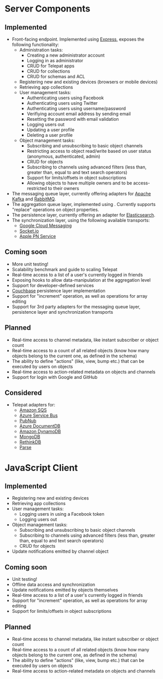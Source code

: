 # Server Components

## Implemented

*   Front-facing endpoint. Implemented using [Express](http://expressjs.com), exposes the following functionality:
    *   Administration tasks:
        *   Creating a new administrator account
        *   Logging in as administrator
        *   CRUD for Telepat apps
        *   CRUD for collections
        *   CRUD for schemas and ACL
    *   Registering new and existing devices (browsers or mobile devices)
    *   Retrieving app collections
    *   User management tasks:
        *   Authenticating users using Facebook
        *   Authenticating users using Twitter
        *   Authenticating users using username/password
        *   Verifiying account email address by sending email
        *   Resetting the password with email validation
        *   Logging users out
        *   Updating a user profile
        *   Deleting a user profile
    *   Object management tasks:
        *   Subscribing and unsubscribing to basic object channels
        *   Restricting access to object read/write based on user status (anonymous, authenticated, admin)
        *   CRUD for objects
        *   Subscribing to channels using advanced filters (less than, greater than, equal to and text search operators)
        *   Support for limits/offsets in object subscriptions
        *   Allowing objects to have multiple owners and to be access-restricted to their owners
*   The messaging queue layer, currently offering adapters for [Apache Kafka](http://kafka.apache.org) and [RabbitMQ](https://www.rabbitmq.com/).
*   The aggregation queue layer, implemented using [](https://nodejs.org). Currently supports "replace" operations on object properties.
*   The persistence layer, currently offering an adapter for [Elasticsearch](https://www.elastic.co/).
*   The synchronization layer, using the following available transports:
    *   [Google Cloud Messaging](https://developers.google.com/cloud-messaging/)
    *   [Socket.io](http://socket.io/)
    *   [Apple PN Service](https://developer.apple.com/library/ios/documentation/NetworkingInternet/Conceptual/RemoteNotificationsPG/Chapters/ApplePushService.html)

## Coming soon

*   More unit testing!
*   Scalability benchmark and guide to scaling Telepat
*   Real-time access to a list of a user's currently logged in friends
*   Exposing hooks to allow data-manipulation at the aggregation level
*   Support for developer-defined services
*   [Couchbase](http://www.couchbase.com/) persistence layer implementation
*   Support for "increment" operation, as well as operations for array editing
*   Support for 3rd party adapters for the messaging queue layer, persistence layer and synchronization transports

## Planned

*   Real-time access to channel metadata, like instant subscriber or object count
*   Real-time access to a count of all related objects (know how many objects belong to the current one, as defined in the schema)
*   The ability to define "actions" (like, view, bump etc.) that can be executed by users on objects
*   Real-time access to action-related metadata on objects and channels
*   Support for login with Google and GitHub

## Considered

*   Telepat adapters for:
    *   [Amazon SQS](http://aws.amazon.com/sqs/)
    *   [Azure Service Bus](http://azure.microsoft.com/en-us/services/service-bus/)
    *   [PubNub](http://www.pubnub.com)
    *   [Azure DocumentDB](http://azure.microsoft.com/en-us/services/documentdb/)
    *   [Amazon DynamoDB](http://aws.amazon.com/dynamodb/)
    *   [MongoDB](https://www.mongodb.org/)
    *   [RethinkDB](http://rethinkdb.com/)
    *   [Parse](https://parse.com/)

# JavaScript Client

## Implemented

*   Registering new and existing devices
*   Retrieving app collections
*   User management tasks:
    *   Logging users in using a Facebook token
    *   Logging users out
*   Object management tasks:
    *   Subscribing and unsubscribing to basic object channels
    *   Subscribing to channels using advanced filters (less than, greater than, equal to and text search operators)
    *   CRUD for objects
*   Update notifications emitted by channel object

## Coming soon

*   Unit testing!
*   Offline data access and synchronization
*   Update notifications emitted by objects themselves
*   Real-time access to a list of a user's currently logged in friends
*   Support for "increment" operation, as well as operations for array editing
*   Support for limits/offsets in object subscriptions

## Planned

*   Real-time access to channel metadata, like instant subscriber or object count
*   Real-time access to a count of all related objects (know how many objects belong to the current one, as defined in the schema)
*   The ability to define "actions" (like, view, bump etc.) that can be executed by users on objects
*   Real-time access to action-related metadata on objects and channels
